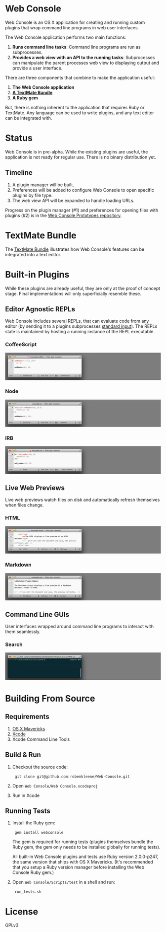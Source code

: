 # Web Console

Web Console is an OS X application for creating and running custom plugins that wrap command line programs in web user interfaces.

The Web Console application performs two main functions:

1. **Runs command line tasks**: Command line programs are run as subprocesses.
2. **Provides a web view with an API to the running tasks**: Subprocesses can manipulate the parent processes web view to displaying output and provide a user interface.

There are three components that combine to make the application useful:

1. **The Web Console application**
2. **[A TextMate Bundle](https://github.com/robenkleene/Web-Console-tmbundle)**
3. **A Ruby gem**

But, there is nothing inherent to the application that requires Ruby or TextMate. Any language can be used to write plugins, and any text editor  can be integrated with.

# Status

Web Console is in pre-alpha. While the existing plugins are useful, the application is not ready for regular use. There is no binary distribution yet.

## Timeline

1. A plugin manager will be built.
2. Preferences will be added to configure Web Console to open specific plugins by file type.
3. The web view API will be expanded to handle loading URLs.

Progress on the plugin manager (#1) and preferences for opening files with plugins (#2) is in the [Web Console Prototypes repository](https://github.com/robenkleene/Web-Console-Prototypes).

# TextMate Bundle

The [TextMate Bundle](https://github.com/robenkleene/Web-Console-tmbundle) illustrates how Web Console's features can be integrated into a text editor.

# Built-in Plugins

While these plugins are already useful, they are only at the proof of concept stage. Final implementations will only superficially resemble these.

## Editor Agnostic REPLs

Web Console includes several REPLs, that can evaluate code from any editor (by sending it to a plugins subprocesses [standard input](http://en.wikipedia.org/wiki/Standard_input)). The REPLs state is maintained by hosting a running instance of the REPL executable.

### CoffeeScript

![CoffeeScript](Documentation/images/CoffeeScript.gif)

### Node

![Node](Documentation/images/Node.gif)

### IRB

![IRB](Documentation/images/IRB.gif)

## Live Web Previews

Live web previews watch files on disk and automatically refresh themselves when files change.

### HTML

![HTML](Documentation/images/HTML.gif)

### Markdown

![Markdown](Documentation/images/Markdown.gif)

## Command Line GUIs

User interfaces wrapped around command line programs to interact with them seamlessly.

### Search

![Search](Documentation/images/Search.gif)

# Building From Source

## Requirements

1. [OS X Mavericks](http://www.apple.com/osx/)
2. [Xcode](https://developer.apple.com/xcode/)
3. Xcode Command Line Tools

## Build & Run

1. Checkout the source code:

		git clone git@github.com:robenkleene/Web-Console.git

2. Open `Web Console/Web Console.xcodeproj`
3. Run in Xcode

## Running Tests

1. Install the Ruby gem:

		gem install webconsole

	The gem is required for running tests (plugins themselves bundle the Ruby gem, the gem only needs to be installed globally for running tests).

	All built-in Web Console plugins and tests use Ruby version 2.0.0-p247, the same version that ships with OS X Mavericks. (It's recommended that you setup a Ruby version manager before installing the Web Console Ruby gem.)

2. Open `Web Console/Scripts/test` in a shell and run:

		run_tests.sh

# License

GPLv3